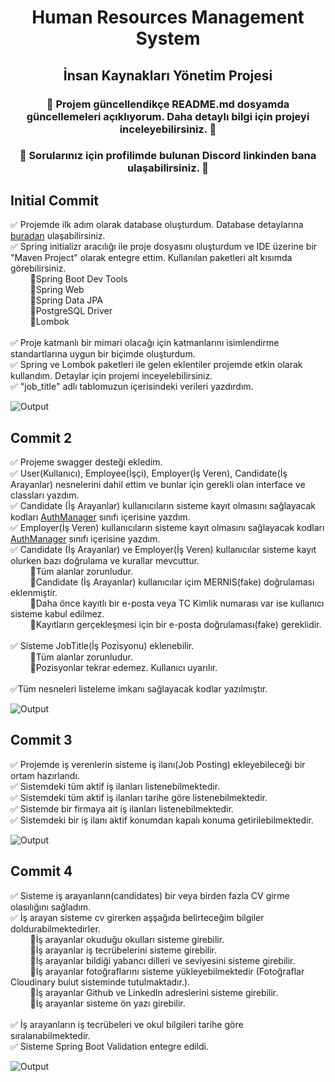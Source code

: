 <div align="center"><h1>Human Resources Management System</h1> </div>
<div align="center"><h2>İnsan Kaynakları Yönetim Projesi</h2> </div>

<div align="center"><h3>🚨 Projem güncellendikçe README.md dosyamda güncellemeleri açıklıyorum. Daha detaylı bilgi için projeyi inceleyebilirsiniz. 🚨</h3> </div>
<div align="center"><h3>🚨 Sorularınız için profilimde bulunan Discord linkinden bana ulaşabilirsiniz. 🚨</h3> </div>

## Initial Commit 

✅ Projemde ilk adım olarak database oluşturdum. Database detaylarına [buradan](https://github.com/mustafasameturan/hrms-database)  ulaşabilirsiniz. <br>
✅ Spring initializr aracılığı ile proje dosyasını oluşturdum ve IDE üzerine bir "Maven Project" olarak entegre ettim. Kullanılan paketleri alt kısımda görebilirsiniz. <br>
&nbsp;&nbsp;&nbsp;&nbsp;&nbsp;&nbsp;&nbsp;&nbsp;🔹Spring Boot Dev Tools<br>
&nbsp;&nbsp;&nbsp;&nbsp;&nbsp;&nbsp;&nbsp;&nbsp;🔹Spring Web<br>
&nbsp;&nbsp;&nbsp;&nbsp;&nbsp;&nbsp;&nbsp;&nbsp;🔹Spring Data JPA<br>
&nbsp;&nbsp;&nbsp;&nbsp;&nbsp;&nbsp;&nbsp;&nbsp;🔹PostgreSQL Driver<br>
&nbsp;&nbsp;&nbsp;&nbsp;&nbsp;&nbsp;&nbsp;&nbsp;🔹Lombok<br><br>
✅ Proje katmanlı bir mimari olacağı için katmanlarını isimlendirme standartlarına uygun bir biçimde oluşturdum. <br>
✅ Spring ve Lombok paketleri ile gelen eklentiler projemde etkin olarak kullandım. Detaylar için projemi inceyelebilirsiniz. <br>
✅ "job_title" adlı tablomuzun içerisindeki verileri yazdırdım. <br>

![Output](https://user-images.githubusercontent.com/77546366/118363707-59252980-b59e-11eb-9097-1e0c6c506df8.PNG)

## Commit 2 

✅ Projeme swagger desteği ekledim. <br>
✅ User(Kullanıcı), Employee(İşçi), Employer(İş Veren), Candidate(İş Arayanlar) nesnelerini dahil ettim ve bunlar için gerekli olan interface ve classları yazdım.<br>
✅ Candidate (İş Arayanlar) kullanıcıların sisteme kayıt olmasını sağlayacak kodları [AuthManager](https://github.com/mustafasameturan/HRMS-Project/blob/main/HRMS/src/main/java/kodlamaio/hrms/business/concretes/AuthManager.java) sınıfı içerisine yazdım.<br>
✅ Employer(İş Veren) kullanıcıların sisteme kayıt olmasını sağlayacak kodları [AuthManager](https://github.com/mustafasameturan/HRMS-Project/blob/main/HRMS/src/main/java/kodlamaio/hrms/business/concretes/AuthManager.java) sınıfı içerisine yazdım.<br>
✅ Candidate (İş Arayanlar) ve Employer(İş Veren) kullanıcılar sisteme kayıt olurken bazı doğrulama ve kurallar mevcuttur.<br>
&nbsp;&nbsp;&nbsp;&nbsp;&nbsp;&nbsp;&nbsp;&nbsp;🔹Tüm alanlar zorunludur.<br>
&nbsp;&nbsp;&nbsp;&nbsp;&nbsp;&nbsp;&nbsp;&nbsp;🔹Candidate (İş Arayanlar) kullanıcılar içim MERNIS(fake) doğrulaması eklenmiştir.<br>
&nbsp;&nbsp;&nbsp;&nbsp;&nbsp;&nbsp;&nbsp;&nbsp;🔹Daha önce kayıtlı bir e-posta veya TC Kimlik numarası var ise kullanıcı sisteme kabul edilmez.<br>
&nbsp;&nbsp;&nbsp;&nbsp;&nbsp;&nbsp;&nbsp;&nbsp;🔹Kayıtların gerçekleşmesi için bir e-posta doğrulaması(fake) gereklidir.<br><br>
✅ Sisteme JobTitle(İş Pozisyonu) eklenebilir.<br>
&nbsp;&nbsp;&nbsp;&nbsp;&nbsp;&nbsp;&nbsp;&nbsp;🔹Tüm alanlar zorunludur.<br>
&nbsp;&nbsp;&nbsp;&nbsp;&nbsp;&nbsp;&nbsp;&nbsp;🔹Pozisyonlar tekrar edemez. Kullanıcı uyarılır.<br><br>
✅Tüm nesneleri listeleme imkanı sağlayacak kodlar yazılmıştır.<br>

![Output](https://user-images.githubusercontent.com/77546366/119478700-afd9f280-bd58-11eb-9e18-e37f95e248ba.PNG)


## Commit 3
✅ Projemde iş verenlerin sisteme iş ilanı(Job Posting) ekleyebileceği bir ortam hazırlandı. <br>
✅ Sistemdeki tüm aktif iş ilanları listenebilmektedir.<br>
✅ Sistemdeki tüm aktif iş ilanları tarihe göre listenebilmektedir.<br>
✅ Sistemde bir firmaya ait iş ilanları listenebilmektedir.<br>
✅ Sistemdeki bir iş ilanı aktif konumdan kapalı konuma getirilebilmektedir.

![Output](https://user-images.githubusercontent.com/77546366/120867121-f5d55880-c599-11eb-9153-55f0153cf8f0.PNG)

## Commit 4
✅ Sisteme iş arayanların(candidates) bir veya birden fazla CV girme olasılığını sağladım.<br>
✅ İş arayan sisteme cv girerken aşşağıda belirteceğim bilgiler doldurabilmektedirler.<br>
&nbsp;&nbsp;&nbsp;&nbsp;&nbsp;&nbsp;&nbsp;&nbsp;🔹İş arayanlar okuduğu okulları sisteme girebilir.<br>
&nbsp;&nbsp;&nbsp;&nbsp;&nbsp;&nbsp;&nbsp;&nbsp;🔹İş arayanlar iş tecrübelerini sisteme girebilir.<br>
&nbsp;&nbsp;&nbsp;&nbsp;&nbsp;&nbsp;&nbsp;&nbsp;🔹İş arayanlar bildiği yabancı dilleri ve seviyesini sisteme girebilir.<br>
&nbsp;&nbsp;&nbsp;&nbsp;&nbsp;&nbsp;&nbsp;&nbsp;🔹İş arayanlar fotoğraflarını sisteme yükleyebilmektedir (Fotoğraflar Cloudinary bulut sisteminde tutulmaktadır.).<br>
&nbsp;&nbsp;&nbsp;&nbsp;&nbsp;&nbsp;&nbsp;&nbsp;🔹İş arayanlar Github ve LinkedIn adreslerini sisteme girebilir.<br>
&nbsp;&nbsp;&nbsp;&nbsp;&nbsp;&nbsp;&nbsp;&nbsp;🔹İş arayanlar sisteme ön yazı girebilir.<br><br>
✅ İş arayanların iş tecrübeleri ve okul bilgileri tarihe göre sıralanabilmektedir. <br>
✅ Sisteme Spring Boot Validation entegre edildi.

![Output](https://user-images.githubusercontent.com/77546366/120867666-118d2e80-c59b-11eb-87f4-c2a227bd891a.PNG)

